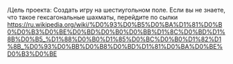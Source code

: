 /Цель проекта: 
  Создать игру на шестиугольном поле. Если вы не знаете, что такое гексагональные шахматы, перейдите по сылки https://ru.wikipedia.org/wiki/%D0%93%D0%B5%D0%BA%D1%81%D0%B0%D0%B3%D0%BE%D0%BD%D0%B0%D0%BB%D1%8C%D0%BD%D1%8B%D0%B5_%D1%88%D0%B0%D1%85%D0%BC%D0%B0%D1%82%D1%8B_%D0%93%D0%BB%D0%B8%D0%BD%D1%81%D0%BA%D0%BE%D0%B3%D0%BE
